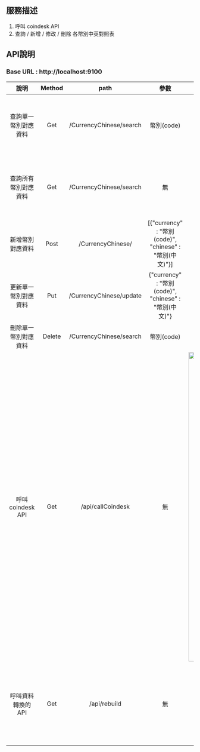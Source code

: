 ## 服務描述

1. 呼叫 coindesk API
2. 查詢 / 新增 / 修改 / 刪除 各幣別中英對照表

## API說明
### Base URL : http://localhost:9100
| 說明 | Method | path | 參數 | 回傳範例 |
| :--: | :------: | :----:| :--: | :----: |
| 查詢單一幣別對應資料 | Get | /CurrencyChinese/search | 幣別(code) | <img width="160" alt="image" src="https://user-images.githubusercontent.com/43576628/168458846-9be98112-6294-4624-8d99-587343230734.png"> |
| 查詢所有幣別對應資料 | Get | /CurrencyChinese/search | 無 | <img width="160" alt="image" src="https://user-images.githubusercontent.com/43576628/168458846-9be98112-6294-4624-8d99-587343230734.png"> |
| 新增幣別對應資料 | Post | /CurrencyChinese/ | [{"currency" : "幣別(code)", "chinese" : "幣別(中文)"}]| 無 |
| 更新單一幣別對應資料 | Put | /CurrencyChinese/update | {"currency" : "幣別(code)", "chinese" : "幣別(中文)"} |<img width="134" alt="image" src="https://user-images.githubusercontent.com/43576628/168458919-cb9b75cf-ec1c-46ef-856a-445d4776900a.png"> |
| 刪除單一幣別對應資料 | Delete | /CurrencyChinese/search | 幣別(code) | 無 |
| 呼叫 coindesk API | Get | /api/callCoindesk | 無 | <img width="829" alt="image" src="https://user-images.githubusercontent.com/43576628/168459033-8bcf056f-79af-4a73-b83d-fa6e4de34700.png"> |
| 呼叫資料轉換的 API | Get | /api/rebuild | 無 | <img width="215" alt="image" src="https://user-images.githubusercontent.com/43576628/168459062-88575b66-99fd-4ecd-ac63-49d71c82c545.png"> |
